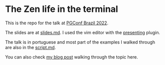 # The Zen life in the terminal

This is the repo for the talk at [PGConf Brazil 2022](https://www.pgconf.com.br/2022/).

The slides are at [slides.md](slides.md). I used the vim editor with the [presenting](https://github.com/sotte/presenting.vim) plugin.

The talk is in portuguese and most part of the examples I walked through are also in the [script.md](script.md).


You can also check [my blog post](https://ideia.me/pgconfbr-talk) walking through the topic here.
